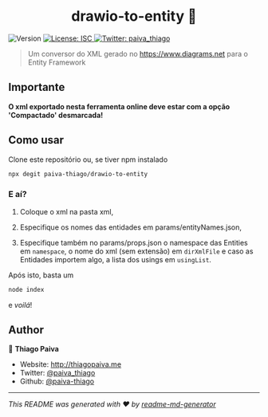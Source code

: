 <h1 align="center">drawio-to-entity 👋</h1>
<p>
  <img alt="Version" src="https://img.shields.io/badge/version-0.0.1-blue.svg?cacheSeconds=2592000" />
  <a href="#" target="_blank">
    <img alt="License: ISC" src="https://img.shields.io/badge/License-ISC-yellow.svg" />
  </a>
  <a href="https://twitter.com/paiva_thiago" target="_blank">
    <img alt="Twitter: paiva_thiago" src="https://img.shields.io/twitter/follow/paiva_thiago.svg?style=social" />
  </a>
</p>

> Um conversor do XML gerado no https://www.diagrams.net para o Entity Framework

## Importante

**O xml exportado nesta ferramenta online deve estar com a opção 'Compactado' desmarcada!**

## Como usar

Clone este repositório ou, se tiver npm instalado

```sh
npx degit paiva-thiago/drawio-to-entity
```

### E aí?

1. Coloque o xml na pasta xml,

2. Especifique os nomes das entidades em params/entityNames.json,

3. Especifique também no params/props.json o namespace das Entities em `namespace`,  o nome do xml (sem extensão) em `dirXmlFile` e caso as Entidades importem algo, a lista dos usings em `usingList`.

Após isto, basta um
```sh
node index
```

e *voilá*!

## Author

👤 **Thiago Paiva**

* Website: http://thiagopaiva.me
* Twitter: [@paiva\_thiago](https://twitter.com/paiva\_thiago)
* Github: [@paiva-thiago](https://github.com/paiva-thiago)


***
_This README was generated with ❤️ by [readme-md-generator](https://github.com/kefranabg/readme-md-generator)_
